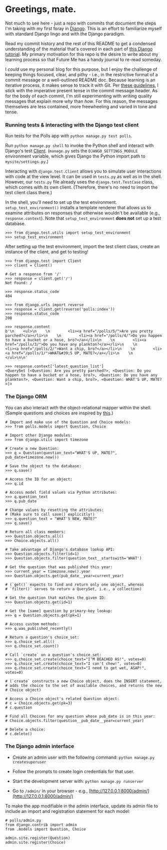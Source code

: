 # Greetings, mate.

Not much to see here - just a repo with commits that document the steps I'm taking with my first foray in [Django](https://www.djangoproject.com/). This is an effort to familiarize myself with standard Django lingo and with the Django paradigm.

Read my commit history and the rest of this README to get a condensed understanding of the material that's covered in each part of [this Django tutorial](https://docs.djangoproject.com/en/2.0/intro/tutorial01/). My primary motivation for this repo is the desire to write about my learning process so that Future Me has a handy journal to re-read someday.

I *could* use my personal blog for this purpose, but I enjoy the challenge of keeping things focused, clear, and pithy - i.e., in the restrictive format of a commit message or a well-outlined README doc. Because learning is an iterative process, it makes sense to track it with Git. Per [these guidelines](https://git-scm.com/book/en/v2/Distributed-Git-Contributing-to-a-Project), I stick with the imperative present tense in the commit message header. As for the body of each commit, I'm still experimenting with writing quality messages that explain more *why* than *how*. For this reason, the messages themselves are less contained, more freewheeling and varied in tone and tense.

### Running tests & interacting with the Django test client
Run tests for the Polls app with `python manage.py test polls`.

Run `python manage.py shell` to invoke the Python shell and interact with Django's test [Client](https://docs.djangoproject.com/en/2.0/topics/testing/tools/#django.test.Client). (`manage.py` sets the `DJANGO_SETTINGS_MODULE` environment variable, which gives Django the Python import path to `mysite/settings.py`.)

Interacting with `django.test.Client` allows you to simulate user interactions with code at the view level. It can be used in `tests.py` as well as in the shell. However, our `tests.py` file already uses the `django.test.TestCase` class, which comes with its own client. (Therefore, there's no need to import the test client class there.)

In the shell, you'll need to set up the test environment. `setup_test_environment()` installs a template renderer that allows us to examine attributes on responses that otherwise wouldn't be available (e.g., `response.context`). Note that `setup_test_environment` **does not** set up a test database.

    >>> from django.test.utils import setup_test_environment
    >>> setup_test_environment

After setting up the test environment, import the test client class, create an instance of the client, and get to testing!

    >>> from django.test import Client
    >>> client = Client()

    # Get a response from '/'
    >>> response = client.get('/')
    Not Found: /

    >>> response.status_code
    404

    >>> from django.urls import reverse
    >>> response = client.get(reverse('polls:index'))
    >>> response.status_code
    200

    >>> response.content
    b'\n    <ul>\n    \n        <li><a href="/polls/5/">Are you pretty parched?</a></li>\n    \n        <li><a href="/polls/4/">Do you happen to have a bucket or a hose, bro?</a></li>\n    \n        <li><a href="/polls/3/">Do you have any plankton?</a></li>\n    \n        <li><a href="/polls/2/">Want a chip, bro?</a></li>\n    \n        <li><a href="/polls/1/">WHAT&#39;S UP, MATE?</a></li>\n    \n    </ul>\n\n'

    >>> response.context['latest_question_list']
    <QuerySet [<Question: Are you pretty parched?>, <Question: Do you happen to have a bucket or a hose, bro?>, <Question: Do you have any plankton?>, <Question: Want a chip, bro?>, <Question: WHAT'S UP, MATE?>]>

### The Django ORM
You can also interact with the object-relational mapper within the shell. (Sample questions and choices are inspired by [this](http://www.postkiwi.com/2008/beached-whale-in-new-zealand/).)

    # Import and make use of the Question and Choice models:
    >>> from polls.models import Question, Choice
    
    # Import other Django modules:
    >>> from django.utils import timezone
    
    # Create a new Question:
    >>> q = Question(question_text="WHAT'S UP, MATE?",
    pub_date=timezone.now())
    
    # Save the object to the database:
    >>> q.save()
    
    # Access the ID for an object:
    >>> q.id

    # Access model field values via Python attributes:
    >>> q.question_text
    >>> q.pub_date

    # Change values by resetting the attributes:
    # (Make sure to call save() explicitly!)
    >>> q.question_text = "WHAT'S NEW, MATE?"
    >>> q.save()

    # Return all class members:
    >>> Question.objects.all()
    >>> Choice.objects.all()
    
    # Take advantage of Django's database lookup API:
    >>> Question.objects.filter(id=1)
    >>> Question.objects.filter(question_text__startswith='WHAT')

    # Get the question that was published this year:
    >>> current_year = timezone.now().year
    >>> Question.objects.get(pub_date__year=current_year)

    # (`get()` expects to find and return only one object, whereas
    # `filter()` serves to return a QuerySet, i.e., a collection)

    # Get the question that matches the given ID:
    >>> Question.objects.get(id=1)

    # Get the [same] question by primary-key lookup:
    >>> q = Question.objects.get(pk=1)

    # Access custom methods:
    >>> q.was_published_recently()

    # Return a question's choice_set:
    >>> q.choice_set.all()
    >>> q.choice_set.count()

    # Call `create` on a question's choice_set:
    >>> q.choice_set.create(choice_text="I'M BEACHED AS!", votes=0)
    >>> q.choice_set.create(choice_text="I can't chew!", votes=0)
    >>> q.choice_set.create(choice_text="I need to get wet, ASAP!", votes=0)

    # (`create` constructs a new Choice object, does the INSERT statement,
    # adds the choice to the set of available choices, and returns the new
    # Choice object)

    # Access a Choice object's related Question object:
    # c = Choice.objects.get(pk=3)
    # c.question

    # Find all Choices for any question whose pub_date is in this year:
    # Choice.objects.filter(question__pub_date__year=current_year)

    # Delete a choice:
    # c.delete()

### The Django admin interface
* Create an admin user with the following command:
`python manage.py createsuperuser`

* Follow the prompts to create login credentials for that user.

* Start the development server with:
`python manage.py runserver`

* Go to `/admin/` in your browser - e.g., [http://127.0.0.1:8000/admin/](http://127.0.0.1:8000/admin/)

To make the app modifiable in the admin interface, update its admin file to include an import and registration statement for each model:

    # polls/admin.py
    from django.contrib import admin
    from .models import Question, Choice
   
    admin.site.register(Question)
    admin.site.register(Choice)
